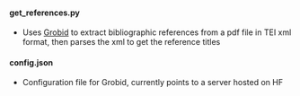 
#### get_references.py
  - Uses [Grobid](https://github.com/kermitt2/grobid) to extract bibliographic references from a pdf file in TEI xml format, then parses the xml to get the reference titles


#### config.json
  - Configuration file for Grobid, currently points to a server hosted on HF
